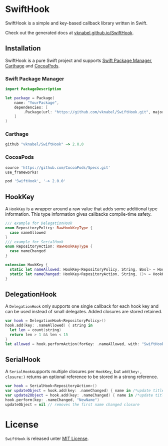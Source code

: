# SwiftHook

SwiftHook is a simple and key-based callback library written in Swift.

Check out the generated docs at [vknabel.github.io/SwiftHook](https://vknabel.github.io/SwiftHook/).

## Installation

SwiftHook is a pure Swift project and supports [Swift Package Manager](https://github.com/apple/swift-package-manager), [Carthage](https://github.com/Carthage/Carthage) and [CocoaPods](https://github.com/CocoaPods/CocoaPods).

### Swift Package Manager

```swift
import PackageDescription

let package = Package(
    name: "YourPackage",
    dependencies: [
        .Package(url: "https://github.com/vknabel/SwiftHook.git", majorVersion: 2)
    ]
)
```

### Carthage

```ruby
github "vknabel/SwiftHook" ~> 2.0.0
```

### CocoaPods

```ruby
source 'https://github.com/CocoaPods/Specs.git'
use_frameworks!

pod 'SwiftHook', '~> 2.0.0'
```

## HookKey

A ``HookKey`` is a wrapper around a raw value that adds some additional type information.
This type information gives callbacks compile-time safety.

```swift
/// example for DelegationHook
enum RepositoryPolicy: RawHookKeyType {
  case nameAllowed
}
/// example for SerialHook
enum RepositoryAction: RawHookKeyType {
  case nameChanged
}

extension HookKey {
  static let nameAllowed: HookKey<RepositoryPolicy, String, Bool> = HookKey(rawValue: .nameAllowed)
  static let nameChanged: HookKey<RepositoryAction, String, ()> = HookKey(rawValue: .nameChanged)
}
```

## DelegationHook

A `DelegationHook` only supports one single callback for each hook key and can be used instead of small delegates. Added closures are stored retained.

```swift
var hook = DelegationHook<RepositoryPolicy>()
hook.add(key: .nameAllowed) { string in
  let len = count(string)
  return len > 1 && len < 15
}
let allowed = hook.performAction(forKey: .nameAllowed, with: "SwiftHook") ?? true
```

## SerialHook

A ``SerialHook``supports multiple closures per `HookKey`, but `add(key:, closure:)` returns an optional reference to be stored in a strong reference.

```swift
var hook = SerialHook<RepositoryAction>()
var updateObject = hook.add(key: .nameChanged) { name in /*update title*/ }
var update2Object = hook.add(key: .nameChanged) { name in /*update title in another place*/ }
hook.perform(key: .nameChanged, "NewName")
updateObject = nil // removes the first name changed closure
```

# License
``SwiftHook`` is released unter [MIT License](./LICENSE).
